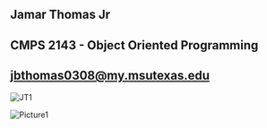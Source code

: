 ## Jamar Thomas Jr
## CMPS 2143 - Object Oriented Programming
## jbthomas0308@my.msutexas.edu


![JT1](https://github.com/user-attachments/assets/b8486a9c-6229-43bc-b70f-3155c35cb49c)



![Picture1](https://github.com/user-attachments/assets/708c35c8-0628-4bd8-ac6c-38474504b09b)
